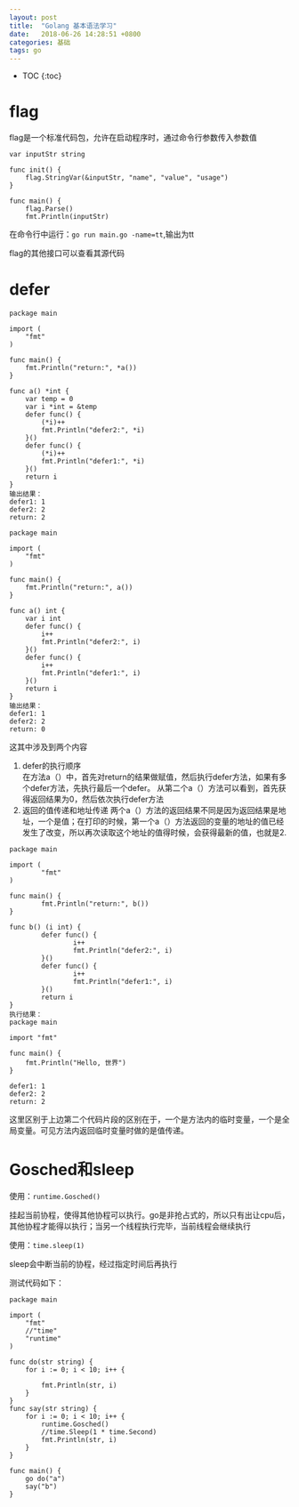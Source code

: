 ```yaml
---
layout: post
title:  "Golang 基本语法学习"
date:   2018-06-26 14:28:51 +0800
categories: 基础
tags: go
---
```


* TOC
{:toc}


# flag
flag是一个标准代码包，允许在启动程序时，通过命令行参数传入参数值

~~~
var inputStr string

func init() {
	flag.StringVar(&inputStr, "name", "value", "usage")
}

func main() {
	flag.Parse()
	fmt.Println(inputStr)
~~~

在命令行中运行：`go run main.go -name=tt`,输出为tt

flag的其他接口可以查看其源代码

# defer

~~~
package main

import (
	"fmt"
)

func main() {
	fmt.Println("return:", *a())
}

func a() *int {
	var temp = 0
	var i *int = &temp
	defer func() {
		(*i)++
		fmt.Println("defer2:", *i)
	}()
	defer func() {
		(*i)++
		fmt.Println("defer1:", *i)
	}()
	return i
}
输出结果：
defer1: 1
defer2: 2
return: 2
~~~

~~~
package main

import (
	"fmt"
)

func main() {
	fmt.Println("return:", a())
}

func a() int {
	var i int
	defer func() {
		i++
		fmt.Println("defer2:", i)
	}()
	defer func() {
		i++
		fmt.Println("defer1:", i)
	}()
	return i
}
输出结果：
defer1: 1
defer2: 2
return: 0
~~~

这其中涉及到两个内容

1. defer的执行顺序   
	在方法a（）中，首先对return的结果做赋值，然后执行defer方法，如果有多个defer方法，先执行最后一个defer。
	从第二个a（）方法可以看到，首先获得返回结果为0，然后依次执行defer方法
2. 返回的值传递和地址传递
	两个a（）方法的返回结果不同是因为返回结果是地址，一个是值；在打印的时候，第一个a（）方法返回的变量的地址的值已经发生了改变，所以再次读取这个地址的值得时候，会获得最新的值，也就是2.

~~~
package main

import (
        "fmt"
)

func main() {
        fmt.Println("return:", b())
}

func b() (i int) {
        defer func() {
                i++
                fmt.Println("defer2:", i)
        }()
        defer func() {
                i++
                fmt.Println("defer1:", i)
        }()
        return i
}
执行结果：
package main

import "fmt"

func main() {
	fmt.Println("Hello, 世界")
}

defer1: 1
defer2: 2
return: 2
~~~

这里区别于上边第二个代码片段的区别在于，一个是方法内的临时变量，一个是全局变量。可见方法内返回临时变量时做的是值传递。

# Gosched和sleep

使用：`runtime.Gosched()`   

挂起当前协程，使得其他协程可以执行。go是非抢占式的，所以只有出让cpu后，其他协程才能得以执行；当另一个线程执行完毕，当前线程会继续执行

使用：`time.sleep(1)`

sleep会中断当前的协程，经过指定时间后再执行

测试代码如下：

~~~
package main

import (
	"fmt"
	//"time"
	"runtime"
)

func do(str string) {
	for i := 0; i < 10; i++ {

		fmt.Println(str, i)
	}
}
func say(str string) {
	for i := 0; i < 10; i++ {
		runtime.Gosched()
		//time.Sleep(1 * time.Second)
		fmt.Println(str, i)
	}
}

func main() {
	go do("a")
	say("b")
}
~~~
